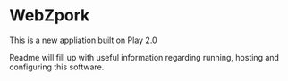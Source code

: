 WebZpork
=====================================

This is a new appliation built on Play 2.0

Readme will fill up with useful information regarding running, hosting and configuring this software.
